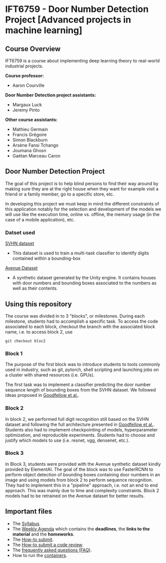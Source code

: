 # IFT6759 - Door Number Detection Project [Advanced projects in machine learning]

## Course Overview
IFT6759 is a course about implementing deep learning theory to real-world industrial projects.

**Course professor:**
* Aaron Courville

**Door Number Detection project assistants:**
* Margaux Luck
* Jeremy Pinto

**Other course assistants:**
* Mathieu Germain
* Francis Grégoire
* Simon Blackburn
* Arsène Fansi Tchango
* Joumana Ghosn
* Gaétan Marceau Caron

## Door Number Detection Project
The goal of this project is to help blind persons to find their way around by making sure they are at the right house when they want for example visit a friend or a family member, go to a specific store, etc.

In developing this project we must keep in mind the different constraints of this application notably for the selection and development of the models we will use like the execution time, online vs. offline, the memory usage (in the case of a mobile application), etc.

### Datset used
[SVHN dataset](https://github.com/mila-iqia/digit-detection/blob/master/project/data/SVHN.md)
* This dataset is used to train a multi-task classifier to identify digits contained within a bounding-box

[Avenue Dataset]()
* A synthetic dataset generated by the Unity engine. It contains houses with door numbers and bounding boxes associated to the numbers as well as their contents.

## Using this repository

The course was divided in to 3 "blocks", or milestones. During each milestone, students had to accomplish a specific task. To access the code associated to each block, checkout the branch with the associated block name, i.e. to access block 2, use

`git checkout bloc2`

### Block 1

The purpose of the first block was to introduce students to tools commonly used in industry, such as git, pytorch, shell scripting and launching jobs on a cluster with shared resources (i.e. GPUs).

The first task was to implement a classifier predicting the door number sequence length of bounding boxes from the SVHN dataset. We followed ideas proposed in [Goodfellow et al.](https://arxiv.org/abs/1312.6082).

### Block 2

In block 2, we performed full digit recognition still based on the SVHN dataset and following the full architecture presented in [Goodfellow et al.](https://arxiv.org/abs/1312.6082). Students also had to implement checkpointing of models,  hyperparameter optimization, and reproducible experiments. Students had to choose and justify which models to use (i.e. resnet, vgg, densenet, etc.).

### Block 3

In Block 3, students were provided with the Avenue synthetic dataset kindly provided by ElementAI. The goal of the block was to use FasterRCNN to perform object detection of bounding boxes containing door numbers in an image and using models from block 2 to perform sequence recognition. They had to implement this in a "pipeline" approach, i.e. not an end to end approach. This was mainly due to time and complexity constraints. Block 2 models had to be retrained on the Avenue dataset for better results.

## Important files
- The [Syllabus](https://github.com/mila-iqia/digit-detection/blob/master/syllabus.md).
- The [Weekly Agenda](https://github.com/mila-iqia/digit-detection/blob/master/agenda.md) which contains the __deadlines__, the __links to the material__ and the __homeworks__.
- The [How-to submit](https://github.com/mila-iqia/digit-detection/blob/master/project/evaluation/guidelines/howto-submit.md).
- The [How-to submit a code review](https://github.com/mila-iqia/digit-detection/blob/master/project/evaluation/guidelines/howto-codereview.md).
- The [frequently asked questions (FAQ)](https://github.com/mila-iqia/digit-detection/blob/master/faq.md).
- How to run the [containers](https://github.com/mila-iqia/digit-detection/tree/master/project/container).
